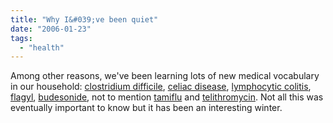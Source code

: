 ```yaml
---
title: "Why I&#039;ve been quiet"
date: "2006-01-23"
tags: 
  - "health"
---
```


Among other reasons, we've been learning lots of new medical vocabulary in our household: [clostridium difficile](http://www.cdiffsupport.com/aboutcdiff.html), [celiac disease](http://www.celiac.org/), [lymphocytic colitis](http://digestive.niddk.nih.gov/ddiseases/pubs/collagenouscolitis/), [flagyl](http://www.rxlist.com/cgi/generic/metronidaz.htm), [budesonide](http://www.rxlist.com/cgi/generic/budesonide.htm), not to mention [tamiflu](http://www.tamiflu.com/) and [telithromycin](http://www.centerwatch.com/patient/drugs/dru853.html). Not all this was eventually important to know but it has been an interesting winter.

